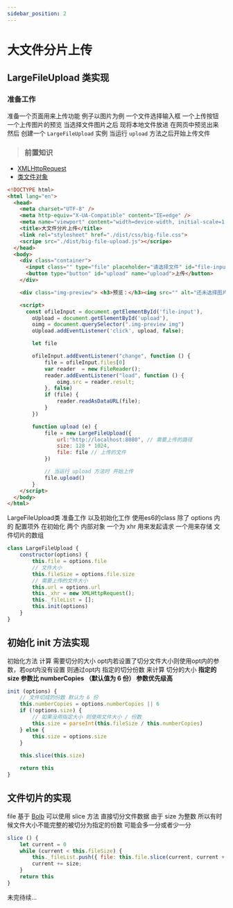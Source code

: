 ```yaml
---
sidebar_position: 2
---
```


# 大文件分片上传

## LargeFileUpload 类实现

### 准备工作
准备一个页面用来上传功能 例子以图片为例 一个文件选择输入框 一个上传按钮 一个上传图片的预览
当选择文件图片之后 现将本地文件放进 在网页中预览出来 然后 创建一个 ```LargeFileUpload``` 实例
当运行 ```upload``` 方法之后开始上传文件
> ### 前置知识
- [XMLHttpRequest](https://developer.mozilla.org/zh-CN/docs/Web/API/XMLHttpRequest)
- [类文件对象](https://developer.mozilla.org/zh-CN/docs/Web/API/Blob)

```html
<!DOCTYPE html>
<html lang="en">
  <head>
    <meta charset="UTF-8" />
    <meta http-equiv="X-UA-Compatible" content="IE=edge" />
    <meta name="viewport" content="width=device-width, initial-scale=1.0" />
    <title>大文件分片上传</title>
    <link rel="stylesheet" href="./dist/css/big-file.css">
    <scripe src="./dist/big-file-upload.js"></scripe>
  </head>
  <body>
    <div class="container">
      <input class="" type="file" placeholder="请选择文件" id="file-input" />
      <button type="button" id="upload" name="upload">上传</button>
    </div>

    <div class="img-preview"> <h3>预览：</h3><img src="" alt="还未选择图片"> </div>

    <script>
      const ofileInput = document.getElementById('file-input'),
        oUpload = document.getElementById('upload'),
        oimg = document.querySelector(".img-preview img")
        oUpload.addEventListener('click', upload, false);

        let file

        ofileInput.addEventListener("change", function () {
            file = ofileInput.files[0]
            var reader  = new FileReader();
            reader.addEventListener("load", function () {
                oimg.src = reader.result;
            }, false)
            if (file) {
                reader.readAsDataURL(file);
            }
        })

        function upload (e) {
            file = new LargeFileUpload({
                url:"http://localhost:8080", // 需要上传的路径
                size: 128 * 1024,
                file: file // 上传的文件
            })

            // 当运行 upload 方法时 开始上传
            file.upload()
        }
    </script>
  </body>
</html>

```
LargeFileUpload类 准备工作 以及初始化工作 使用es6的class
除了 options 内的 配置项外 在初始化 两个 内部对象 一个为 xhr 
用来发起请求 一个用来存储 文件切片的数组
```js
class LargeFileUpload {
    constructor(options) {
        this.file = options.file
        // 文件大小
        this.fileSize = options.file.size
        // 需要上传的文件大小
        this.url = options.url
        this._xhr = new XMLHttpRequest();
        this._fileList = [];
        this.init(options)
    }
}
```

## 初始化 init 方法实现
初始化方法 计算 需要切分的大小 opt内若设置了切分文件大小则使用opt内的参数，若opt内没有设置 则通过opt内
指定的切分份数 来计算 切分的大小 **指定的size 参数比 numberCopies （默认值为 6 份） 参数优先级高**
```js
init (options) {
    // 文件切成的份数 默认为 6 份
    this.numberCopies = options.numberCopies || 6
    if (!options.size) {
        // 如果没用指定大小 则使用文件大小 / 份数
        this.size = parseInt(this.fileSize / this.numberCopies)
    } else {
        this.size = options.size
    }
    
    this.slice(this.size)

    return this
}

```
## 文件切片的实现
file 基于 [Bolb](https://developer.mozilla.org/zh-CN/docs/Web/API/Blob)
可以使用 slice 方法 直接切分文件数据 由于 size 为整数 所以有时候文件大小不能完整的被切分为指定的份数
可能会多一分或者少一分
```js
slice () {
    let current = 0
    while (current < this.fileSize) {
        this._fileList.push({ file: this.file.slice(current, current + size) });
        current += size;
    }
    return this 
}
```
未完待续...